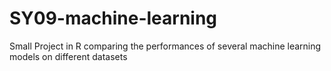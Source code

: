 # SY09-machine-learning
Small Project in R comparing the performances of several machine learning models on different datasets
